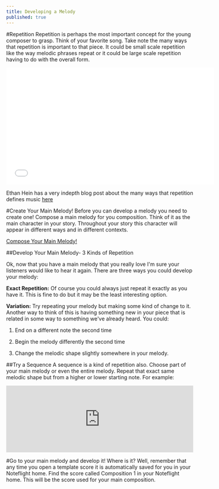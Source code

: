 ```yaml
---
title: Developing a Melody
published: true
---
```


#Repetition
Repetition is perhaps the most important concept for the young composer to grasp. Think of your favorite song. Take note
the many ways that repetition is important to that piece. It could be small scale repetition like the way melodic phrases repeat or
it could be large scale repetition having to do with the overall form. 


<iframe width="560" height="315" src="//www.youtube.com/embed/1lo8EomDrwA" frameborder="0" allowfullscreen></iframe>

Ethan Hein has a very indepth blog post about the many ways that repetition defines music [here](http://www.ethanhein.com/wp/2014/repetition-defines-music/)

#Create Your Main Melody!
Before you can develop a melody you need to create one!  Compose a main melody for you composition. Think of it as the main character in your story. Throughout your story this character will appear in different ways and in different contexts. 

<a class="btn btn-primary" href="http://www.noteflight.com/scores/view/38296c5fb414130f631642ddb20da616ea73b0bb"><i class="fa fa-music"></i> Compose Your Main Melody!</a>

##Develop Your Main Melody- 3 Kinds of Repetition

Ok, now that you have a main melody that you really love I'm sure your listeners would like to hear it again. There are three ways you could develop your melody:


**Exact Repetition:**  Of course you could always just repeat it exactly as you have it. This is fine to do but it may be the least interesting option. 

**Variation:** Try repeating your melody but making some kind of change to it. Another way to think of this is having something new in your piece that is related in some way to something we've already heard. You could:


1. End on a different note the second time

2. Begin the melody differently the second time

3. Change the melodic shape slightly somewhere in your melody. 


##Try a Sequence
A sequence is a kind of repetition also. Choose part of your main melody or even the entire melody. Repeat that exact same melodic shape but from a higher or lower starting note. For example:
<iframe src="http://static.vexflow.com/embed/articles/913" width="100%" height="180" frameborder="0" scrolling="yes"></iframe>

#Go to your main melody and develop it!
Where is it?  Well, remember that any time you open a template score it is automatically saved for you in your Noteflight home. Find the score called Composition 1 in your Noteflight home. This will be the score used for your main composition. 


